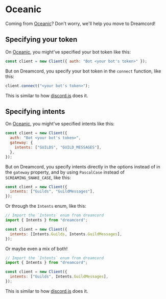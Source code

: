 # Oceanic

Coming from [Oceanic](https://github.com/OceanicJS/Oceanic)? Don't worry, we'll help you move to Dreamcord!

## Specifying your token

On [Oceanic](https://github.com/OceanicJS/Oceanic), you might've specified your bot token like this:

```js title="index.js" showLineNumbers
const client = new Client({ auth: "Bot <your bot's token>" });
```

But on Dreamcord, you specify your bot token in the `connect` function, like this:

```js title="index.js" showLineNumbers
client.connect("<your bot's token>");
```

This is similar to how [discord.js](https://discord.js.org) does it.

## Specifying intents

On [Oceanic](https://github.com/OceanicJS/Oceanic), you might've specified intents like this:

```js title="index.js" showLineNumbers
const client = new Client({
  auth: "Bot <your bot's token>",
  gateway: {
    intents: ["GUILDS", "GUILD_MESSAGES"],
  },
});
```

But on Dreamcord, you specify intents directly in the options instead of in the `gateway` property, and by using `PascalCase` instead of `SCREAMING_SNAKE_CASE`, like this:

```js title="index.js" showLineNumbers
const client = new Client({
  intents: ["Guilds", "GuildMessages"],
});
```

Or through the `Intents` enum, like this:

```js title="index.js" showLineNumbers
// Import the `Intents` enum from dreamcord
import { Intents } from "dreamcord";

const client = new Client({
  intents: [Intents.Guilds, Intents.GuildMessages],
});
```

Or maybe even a mix of both!

```js title="index.js" showLineNumbers
// Import the `Intents` enum from dreamcord
import { Intents } from "dreamcord";

const client = new Client({
  intents: ["Guilds", Intents.GuildMessages],
});
```

This is similar to how [discord.js](https://discord.js.org) does it.
